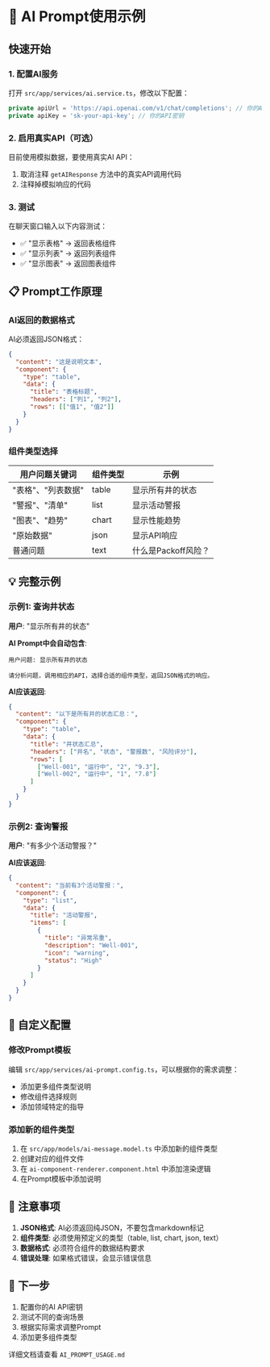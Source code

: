# 🚀 AI Prompt使用示例

## 快速开始

### 1. 配置AI服务

打开 `src/app/services/ai.service.ts`，修改以下配置：

```typescript
private apiUrl = 'https://api.openai.com/v1/chat/completions'; // 你的AI API地址
private apiKey = 'sk-your-api-key'; // 你的API密钥
```

### 2. 启用真实API（可选）

目前使用模拟数据，要使用真实AI API：

1. 取消注释 `getAIResponse` 方法中的真实API调用代码
2. 注释掉模拟响应的代码

### 3. 测试

在聊天窗口输入以下内容测试：

- ✅ "显示表格" → 返回表格组件
- ✅ "显示列表" → 返回列表组件
- ✅ "显示图表" → 返回图表组件

## 📋 Prompt工作原理

### AI返回的数据格式

AI必须返回JSON格式：

```json
{
  "content": "这是说明文本",
  "component": {
    "type": "table",
    "data": {
      "title": "表格标题",
      "headers": ["列1", "列2"],
      "rows": [["值1", "值2"]]
    }
  }
}
```

### 组件类型选择

| 用户问题关键词 | 组件类型 | 示例 |
|------------|---------|------|
| "表格"、"列表数据" | table | 显示所有井的状态 |
| "警报"、"清单" | list | 显示活动警报 |
| "图表"、"趋势" | chart | 显示性能趋势 |
| "原始数据" | json | 显示API响应 |
| 普通问题 | text | 什么是Packoff风险？ |

## 💡 完整示例

### 示例1: 查询井状态

**用户**: "显示所有井的状态"

**AI Prompt中会自动包含**:
```
用户问题: 显示所有井的状态

请分析问题，调用相应的API，选择合适的组件类型，返回JSON格式的响应。
```

**AI应该返回**:
```json
{
  "content": "以下是所有井的状态汇总：",
  "component": {
    "type": "table",
    "data": {
      "title": "井状态汇总",
      "headers": ["井名", "状态", "警报数", "风险评分"],
      "rows": [
        ["Well-001", "运行中", "2", "9.3"],
        ["Well-002", "运行中", "1", "7.8"]
      ]
    }
  }
}
```

### 示例2: 查询警报

**用户**: "有多少个活动警报？"

**AI应该返回**:
```json
{
  "content": "当前有3个活动警报：",
  "component": {
    "type": "list",
    "data": {
      "title": "活动警报",
      "items": [
        {
          "title": "异常吊重",
          "description": "Well-001",
          "icon": "warning",
          "status": "High"
        }
      ]
    }
  }
}
```

## 🔧 自定义配置

### 修改Prompt模板

编辑 `src/app/services/ai-prompt.config.ts`，可以根据你的需求调整：

- 添加更多组件类型说明
- 修改组件选择规则
- 添加领域特定的指导

### 添加新的组件类型

1. 在 `src/app/models/ai-message.model.ts` 中添加新的组件类型
2. 创建对应的组件文件
3. 在 `ai-component-renderer.component.html` 中添加渲染逻辑
4. 在Prompt模板中添加说明

## 📝 注意事项

1. **JSON格式**: AI必须返回纯JSON，不要包含markdown标记
2. **组件类型**: 必须使用预定义的类型（table, list, chart, json, text）
3. **数据格式**: 必须符合组件的数据结构要求
4. **错误处理**: 如果格式错误，会显示错误信息

## 🎯 下一步

1. 配置你的AI API密钥
2. 测试不同的查询场景
3. 根据实际需求调整Prompt
4. 添加更多组件类型

详细文档请查看 `AI_PROMPT_USAGE.md`
